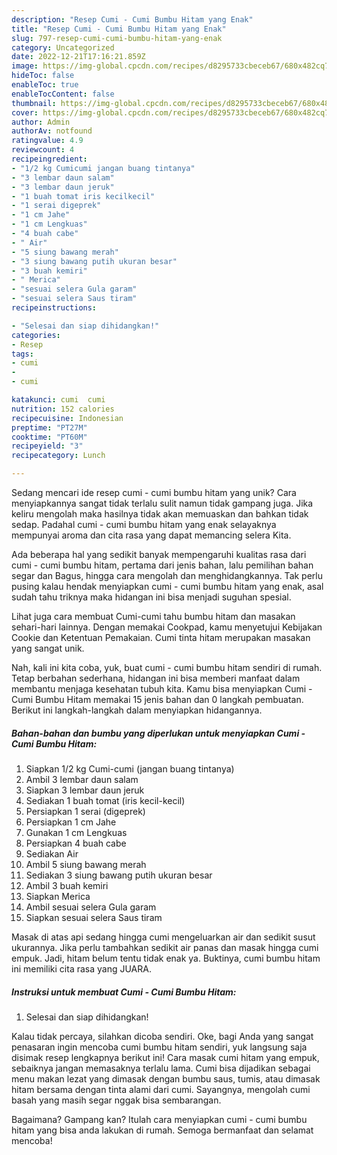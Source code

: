 ```yaml
---
description: "Resep Cumi - Cumi Bumbu Hitam yang Enak"
title: "Resep Cumi - Cumi Bumbu Hitam yang Enak"
slug: 797-resep-cumi-cumi-bumbu-hitam-yang-enak
category: Uncategorized
date: 2022-12-21T17:16:21.859Z
image: https://img-global.cpcdn.com/recipes/d8295733cbeceb67/680x482cq70/cumi-cumi-bumbu-hitam-foto-resep-utama.jpg
hideToc: false
enableToc: true
enableTocContent: false
thumbnail: https://img-global.cpcdn.com/recipes/d8295733cbeceb67/680x482cq70/cumi-cumi-bumbu-hitam-foto-resep-utama.jpg
cover: https://img-global.cpcdn.com/recipes/d8295733cbeceb67/680x482cq70/cumi-cumi-bumbu-hitam-foto-resep-utama.jpg
author: Admin
authorAv: notfound
ratingvalue: 4.9
reviewcount: 4
recipeingredient:
- "1/2 kg Cumicumi jangan buang tintanya"
- "3 lembar daun salam"
- "3 lembar daun jeruk"
- "1 buah tomat iris kecilkecil"
- "1 serai digeprek"
- "1 cm Jahe"
- "1 cm Lengkuas"
- "4 buah cabe"
- " Air"
- "5 siung bawang merah"
- "3 siung bawang putih ukuran besar"
- "3 buah kemiri"
- " Merica"
- "sesuai selera Gula garam"
- "sesuai selera Saus tiram"
recipeinstructions:

- "Selesai dan siap dihidangkan!"
categories:
- Resep
tags:
- cumi
- 
- cumi

katakunci: cumi  cumi 
nutrition: 152 calories
recipecuisine: Indonesian
preptime: "PT27M"
cooktime: "PT60M"
recipeyield: "3"
recipecategory: Lunch

---
```





Sedang mencari ide resep cumi - cumi bumbu hitam yang unik? Cara menyiapkannya sangat tidak terlalu sulit namun tidak gampang juga. Jika keliru mengolah maka hasilnya tidak akan memuaskan dan bahkan tidak sedap. Padahal cumi - cumi bumbu hitam yang enak selayaknya mempunyai aroma dan cita rasa yang dapat memancing selera Kita.





Ada beberapa hal yang sedikit banyak mempengaruhi kualitas rasa dari cumi - cumi bumbu hitam, pertama dari jenis bahan, lalu pemilihan bahan segar dan Bagus, hingga cara mengolah dan menghidangkannya. Tak perlu pusing kalau hendak menyiapkan cumi - cumi bumbu hitam yang enak,      asal sudah tahu triknya maka hidangan ini bisa menjadi suguhan spesial.














Lihat juga cara membuat Cumi-cumi tahu bumbu hitam dan masakan sehari-hari lainnya. Dengan memakai Cookpad, kamu menyetujui Kebijakan Cookie dan Ketentuan Pemakaian. Cumi tinta hitam merupakan masakan yang sangat unik.






Nah, kali ini kita coba, yuk, buat cumi - cumi bumbu hitam sendiri di rumah. Tetap berbahan sederhana, hidangan ini bisa memberi manfaat dalam membantu menjaga kesehatan tubuh kita. Kamu bisa menyiapkan Cumi - Cumi Bumbu Hitam memakai 15 jenis bahan dan 0 langkah pembuatan. Berikut ini langkah-langkah dalam menyiapkan hidangannya.

<!--inarticleads1-->

##### Bahan-bahan dan bumbu yang diperlukan untuk menyiapkan Cumi - Cumi Bumbu Hitam:

1. Siapkan 1/2 kg Cumi-cumi (jangan buang tintanya)
1. Ambil 3 lembar daun salam
1. Siapkan 3 lembar daun jeruk
1. Sediakan 1 buah tomat (iris kecil-kecil)
1. Persiapkan 1 serai (digeprek)
1. Persiapkan 1 cm Jahe
1. Gunakan 1 cm Lengkuas
1. Persiapkan 4 buah cabe
1. Sediakan  Air
1. Ambil 5 siung bawang merah
1. Sediakan 3 siung bawang putih ukuran besar
1. Ambil 3 buah kemiri
1. Siapkan  Merica
1. Ambil sesuai selera Gula garam
1. Siapkan sesuai selera Saus tiram


Masak di atas api sedang hingga cumi mengeluarkan air dan sedikit susut ukurannya. Jika perlu tambahkan sedikit air panas dan masak hingga cumi empuk. Jadi, hitam belum tentu tidak enak ya. Buktinya, cumi bumbu hitam ini memiliki cita rasa yang JUARA. 

<!--inarticleads2-->

##### Instruksi untuk membuat Cumi - Cumi Bumbu Hitam:


1. Selesai dan siap dihidangkan!

Kalau tidak percaya, silahkan dicoba sendiri. Oke, bagi Anda yang sangat penasaran ingin mencoba cumi bumbu hitam sendiri, yuk langsung saja disimak resep lengkapnya berikut ini! Cara masak cumi hitam yang empuk, sebaiknya jangan memasaknya terlalu lama. Cumi bisa dijadikan sebagai menu makan lezat yang dimasak dengan bumbu saus, tumis, atau dimasak hitam bersama dengan tinta alami dari cumi. Sayangnya, mengolah cumi basah yang masih segar nggak bisa sembarangan. 

Bagaimana? Gampang kan? Itulah cara menyiapkan cumi - cumi bumbu hitam yang bisa anda lakukan di rumah. Semoga bermanfaat dan selamat mencoba!
